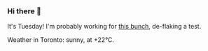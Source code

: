 ### Hi there :wave:

It's Tuesday! I'm probably working for [this bunch](https://github.com/kohofinancial), de-flaking a test.

Weather in Toronto: sunny, at +22°C.
